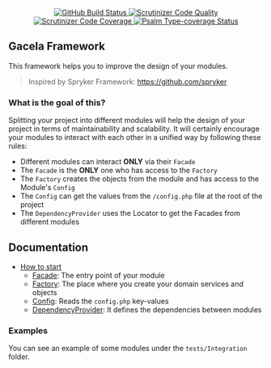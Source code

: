 <p align="center">
  <a href="https://github.com/Chemaclass/gacela/actions">
    <img src="https://github.com/Chemaclass/gacela/workflows/CI/badge.svg" alt="GitHub Build Status">
  </a>
  <a href="https://scrutinizer-ci.com/g/Chemaclass/gacela/?branch=master">
    <img src="https://scrutinizer-ci.com/g/Chemaclass/gacela/badges/quality-score.png?b=master" alt="Scrutinizer Code Quality">
  </a>
  <a href="https://scrutinizer-ci.com/g/Chemaclass/gacela/?branch=master">
    <img src="https://scrutinizer-ci.com/g/Chemaclass/gacela/badges/coverage.png?b=master" alt="Scrutinizer Code Coverage">
  </a>
  <a href="https://shepherd.dev/github/Chemaclass/gacela">
    <img src="https://shepherd.dev/github/Chemaclass/gacela/coverage.svg" alt="Psalm Type-coverage Status">
  </a>
</p>

## Gacela Framework

This framework helps you to improve the design of your modules.

> Inspired by Spryker Framework: https://github.com/spryker

### What is the goal of this?

Splitting your project into different modules will help the design of your project in terms of maintainability and
scalability. It will certainly encourage your modules to interact with each other in a unified way by following these
rules:

- Different modules can interact **ONLY** via their `Facade`
- The `Facade` is the **ONLY** one who has access to the `Factory`
- The `Factory` creates the objects from the module and has access to the Module's `Config`
- The `Config` can get the values from the `/config.php` file at the root of the project
- The `DependencyProvider` uses the Locator to get the Facades from different modules

## Documentation

- [How to start](docs/001_basic_concepts.md)
  - [Facade](docs/002_facade.md): The entry point of your module
  - [Factory](docs/003_factory.md): The place where you create your domain services and objects
  - [Config](docs/004_config.md): Reads the `config.php` key-values
  - [DependencyProvider](docs/005_dependency_provider.md): It defines the dependencies between modules

### Examples

You can see an example of some modules under the `tests/Integration` folder.
